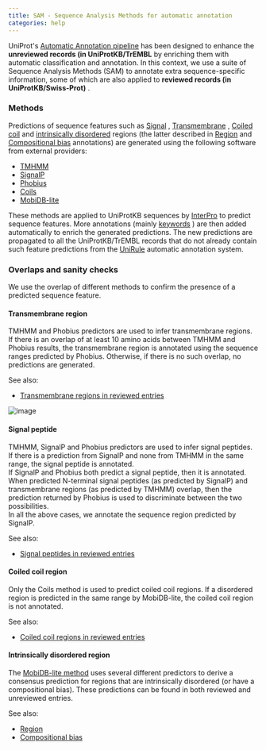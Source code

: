 ```yaml
---
title: SAM - Sequence Analysis Methods for automatic annotation
categories: help
---
```


UniProt's [Automatic Annotation pipeline](http://www.uniprot.org/help/automatic%5Fannotation) has been designed to enhance the **unreviewed records (in UniProtKB/TrEMBL** by enriching them with automatic classification and annotation. In this context, we use a suite of Sequence Analysis Methods (SAM) to annotate extra sequence-specific information, some of which are also applied to **reviewed records (in UniProtKB/Swiss-Prot)** .

### Methods

Predictions of sequence features such as [Signal](http://www.uniprot.org/help/signal) , [Transmembrane](http://www.uniprot.org/help/transmem) , [Coiled coil](http://www.uniprot.org/help/coiled) and [intrinsically disordered](https://en.wikipedia.org/wiki/Intrinsically%5Fdisordered%5Fproteins) regions (the latter described in [Region](http://www.uniprot.org/help/region) and [Compositional bias](http://www.uniprot.org/help/compbias) annotations) are generated using the following software from external providers:

-   [TMHMM](http://www.cbs.dtu.dk/services/TMHMM/)
-   [SignalP](http://www.cbs.dtu.dk/services/SignalP/)
-   [Phobius](http://phobius.sbc.su.se/)
-   [Coils](http://embnet.vital-it.ch/software/COILS%5Fform.html)
-   [MobiDB-lite](http://protein.bio.unipd.it/mobidblite/)

These methods are applied to UniProtKB sequences by [InterPro](http://www.ebi.ac.uk/interpro) to predict sequence features. More annotations (mainly [keywords](http://www.uniprot.org/help/keywords) ) are then added automatically to enrich the generated predictions. The new predictions are propagated to all the UniProtKB/TrEMBL records that do not already contain such feature predictions from the [UniRule](http://www.uniprot.org/help/unirule) automatic annotation system.

### Overlaps and sanity checks

We use the overlap of different methods to confirm the presence of a predicted sequence feature.

#### Transmembrane region

TMHMM and Phobius predictors are used to infer transmembrane regions. If there is an overlap of at least 10 amino acids between TMHMM and Phobius results, the transmembrane region is annotated using the sequence ranges predicted by Phobius. Otherwise, if there is no such overlap, no predictions are generated.

See also:

-   [Transmembrane regions in reviewed entries](http://www.uniprot.org/help/transmem)

![image](https://github.com/ebi-uniprot/uniprot-manual/raw/main/images/sam-13.png)

#### Signal peptide

TMHMM, SignalP and Phobius predictors are used to infer signal peptides. If there is a prediction from SignalP and none from TMHMM in the same range, the signal peptide is annotated.  
If SignalP and Phobius both predict a signal peptide, then it is annotated.  
When predicted N-terminal signal peptides (as predicted by SignalP) and transmembrane regions (as predicted by TMHMM) overlap, then the prediction returned by Phobius is used to discriminate between the two possibilities.  
In all the above cases, we annotate the sequence region predicted by SignalP.

See also:

-   [Signal peptides in reviewed entries](http://www.uniprot.org/help/signal)

#### Coiled coil region

Only the Coils method is used to predict coiled coil regions. If a disordered region is predicted in the same range by MobiDB-lite, the coiled coil region is not annotated.

See also:

-   [Coiled coil regions in reviewed entries](http://www.uniprot.org/help/coiled)

#### Intrinsically disordered region

The [MobiDB-lite method](https://doi.org/10.1093/bioinformatics/btx015) uses several different predictors to derive a consensus prediction for regions that are intrinsically disordered (or have a compositional bias). These predictions can be found in both reviewed and unreviewed entries.

See also:

-   [Region](http://www.uniprot.org/help/region)
-   [Compositional bias](http://www.uniprot.org/help/compbias)
